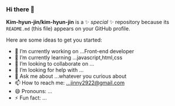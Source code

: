 ### Hi there 👋


**Kim-hyun-jin/kim-hyun-jin** is a ✨ _special_ ✨ repository because its `README.md` (this file) appears on your GitHub profile.

Here are some ideas to get you started:

- 🔭 I’m currently working on ...Front-end developer
- 🌱 I’m currently learning ...javascript,html,css
- 👯 I’m looking to collaborate on ...
- 🤔 I’m looking for help with ...
- 💬 Ask me about ...whatever you curious about
- 📫 How to reach me: ...jinny2922@gmail.com
- 😄 Pronouns: ...
- ⚡ Fun fact: ...
